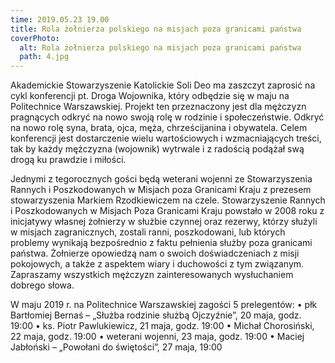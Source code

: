 ```yaml
---
time: 2019.05.23 19.00
title: Rola żołnierza polskiego na misjach poza granicami państwa
coverPhoto:
  alt: Rola żołnierza polskiego na misjach poza granicami państwa
  path: 4.jpg
---
```

Akademickie Stowarzyszenie Katolickie Soli Deo ma zaszczyt zaprosić na cykl konferencji pt. Droga Wojownika, który odbędzie się w maju na Politechnice Warszawskiej. Projekt ten przeznaczony jest dla mężczyzn pragnących odkryć na nowo swoją rolę w rodzinie i społeczeństwie. Odkryć na nowo rolę syna, brata, ojca, męża, chrześcijanina i obywatela. Celem konferencji jest dostarczenie wielu wartościowych i wzmacniających treści, tak by każdy mężczyzna (wojownik) wytrwale i z radością podążał swą drogą ku prawdzie i miłości.

Jednymi z tegorocznych gości będą weterani wojenni ze Stowarzyszenia Rannych i Poszkodowanych w Misjach poza Granicami Kraju z prezesem stowarzyszenia Markiem Rzodkiewiczem na czele. Stowarzyszenie Rannych i Poszkodowanych w Misjach Poza Granicami Kraju powstało w 2008 roku z inicjatywy własnej żołnierzy w służbie czynnej oraz rezerwy, którzy służyli w misjach zagranicznych, zostali ranni, poszkodowani, lub których problemy wynikają bezpośrednio z faktu pełnienia służby poza granicami państwa. Żołnierze opowiedzą nam o swoich doświadczeniach z misji pokojowych, a także z aspektem wiary i duchowości z tym związanym. Zapraszamy wszystkich mężczyzn zainteresowanych wysłuchaniem dobrego słowa.

W maju 2019 r. na Politechnice Warszawskiej zagości 5 prelegentów:
•	płk Bartłomiej Bernaś – „Służba rodzinie służbą Ojczyźnie”, 20 maja, godz. 19:00
•	ks. Piotr Pawlukiewicz, 21 maja, godz. 19:00
•	Michał Chorosiński, 22 maja, godz. 19:00
•	weterani wojenni, 23 maja, godz. 19:00
•	Maciej Jabłoński – „Powołani do świętości”, 27 maja, 19:00